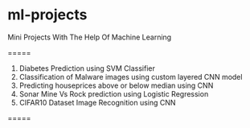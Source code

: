 # ml-projects
Mini Projects With The Help Of Machine Learning 

=====
1) Diabetes Prediction using SVM Classifier
2) Classification of Malware images using custom layered CNN model
3) Predicting houseprices above or below median using CNN
4) Sonar Mine Vs Rock prediction using Logistic Regression
5) CIFAR10 Dataset Image Recognition using CNN

=====
